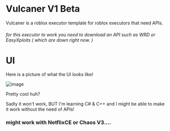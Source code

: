 # Vulcaner V1 Beta
Vulcaner is a roblox executor template for roblox executors that need APIs.
###### for this executor to work you need to download an API such as WRD or EasyXploits ( which are down right now. )

# UI
Here is a picture of what the UI looks like!

![image](https://github.com/emac3399son/emac3399son.github.io/assets/123843274/58101f4f-4095-4258-a35c-2711187ee56e)

Pretty cool huh?

Sadly it won't work, BUT I'm learning C# & C++ and I might be able to make it work without the need of APIs!

### might work with NetflixCE or Chaos V3....
